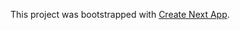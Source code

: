 This project was bootstrapped with [Create Next App](https://github.com/segmentio/create-next-app).

